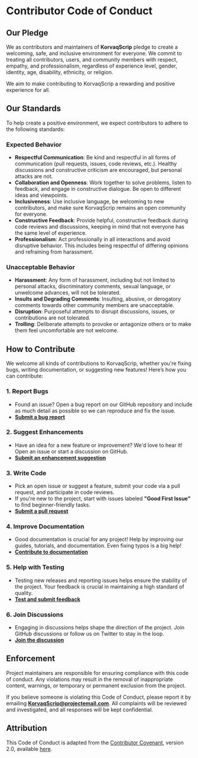# Contributor Code of Conduct

## Our Pledge

We as contributors and maintainers of **KorvaqScrip** pledge to create a welcoming, safe, and inclusive environment for everyone. We commit to treating all contributors, users, and community members with respect, empathy, and professionalism, regardless of experience level, gender, identity, age, disability, ethnicity, or religion.

We aim to make contributing to KorvaqScrip a rewarding and positive experience for all.

## Our Standards

To help create a positive environment, we expect contributors to adhere to the following standards:

### Expected Behavior
- **Respectful Communication**: Be kind and respectful in all forms of communication (pull requests, issues, code reviews, etc.). Healthy discussions and constructive criticism are encouraged, but personal attacks are not.
- **Collaboration and Openness**: Work together to solve problems, listen to feedback, and engage in constructive dialogue. Be open to different ideas and viewpoints.
- **Inclusiveness**: Use inclusive language, be welcoming to new contributors, and make sure KorvaqScrip remains an open community for everyone.
- **Constructive Feedback**: Provide helpful, constructive feedback during code reviews and discussions, keeping in mind that not everyone has the same level of experience.
- **Professionalism**: Act professionally in all interactions and avoid disruptive behavior. This includes being respectful of differing opinions and refraining from harassment.

### Unacceptable Behavior
- **Harassment**: Any form of harassment, including but not limited to personal attacks, discriminatory comments, sexual language, or unwelcome advances, will not be tolerated.
- **Insults and Degrading Comments**: Insulting, abusive, or derogatory comments towards other community members are unacceptable.
- **Disruption**: Purposeful attempts to disrupt discussions, issues, or contributions are not tolerated.
- **Trolling**: Deliberate attempts to provoke or antagonize others or to make them feel uncomfortable are not welcome.

## How to Contribute

We welcome all kinds of contributions to KorvaqScrip, whether you're fixing bugs, writing documentation, or suggesting new features! Here’s how you can contribute:

### 1. **Report Bugs**
- Found an issue? Open a bug report on our GitHub repository and include as much detail as possible so we can reproduce and fix the issue.
- **[Submit a bug report](https://github.com/Byson94/KorvaqScrip/issues)**

### 2. **Suggest Enhancements**
- Have an idea for a new feature or improvement? We'd love to hear it! Open an issue or start a discussion on GitHub.
- **[Submit an enhancement suggestion](https://github.com/Byson94/KorvaqScrip/issues)**

### 3. **Write Code**
- Pick an open issue or suggest a feature, submit your code via a pull request, and participate in code reviews.
- If you're new to the project, start with issues labeled **"Good First Issue"** to find beginner-friendly tasks.
- **[Submit a pull request](https://github.com/Byson94/KorvaqScrip/pulls)**

### 4. **Improve Documentation**
- Good documentation is crucial for any project! Help by improving our guides, tutorials, and documentation. Even fixing typos is a big help!
- **[Contribute to documentation](https://github.com/Byson94/KorvaqScrip/wiki)**

### 5. **Help with Testing**
- Testing new releases and reporting issues helps ensure the stability of the project. Your feedback is crucial in maintaining a high standard of quality.
- **[Test and submit feedback](https://github.com/Byson94/KorvaqScrip/issues)**

### 6. **Join Discussions**
- Engaging in discussions helps shape the direction of the project. Join GitHub discussions or follow us on Twitter to stay in the loop.
- **[Join the discussion](https://github.com/Byson94/KorvaqScrip/discussions)**

## Enforcement

Project maintainers are responsible for ensuring compliance with this code of conduct. Any violations may result in the removal of inappropriate content, warnings, or temporary or permanent exclusion from the project.

If you believe someone is violating this Code of Conduct, please report it by emailing **[KorvaqScrip@projectemail.com](mailto:KorvaqScrip@projectemail.com)**. All complaints will be reviewed and investigated, and all responses will be kept confidential.

## Attribution

This Code of Conduct is adapted from the [Contributor Covenant](https://www.contributor-covenant.org), version 2.0, available [here](https://www.contributor-covenant.org/version/2/0/code_of_conduct.html).
